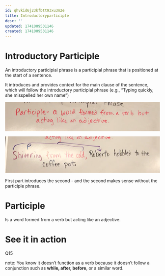 ```yaml
---
id: qhvkid6j23kfbtt93xu3m2e
title: Introductoryparticiple
desc: ''
updated: 1741009531146
created: 1741009531146
---
```

# Introductory Participle

An introductory participial phrase is a participial phrase that is positioned at the start of a sentence. 

It introduces and provides context for the main clause of the sentence, which will follow the introductory participial phrase (e.g., “Typing quickly, she misspelled her own name”)

![alt text](image-42.png)

![alt text]({EAB72B57-997D-49E1-BFBE-E9FDFF6227E8}.png)


First part introduces the second - and the second makes sense without the participle phrase. 

# Participle 
Is a word formed from a verb but acting like an adjective. 

# See it in action 
Q15 

note: You know it doesn’t function as a verb because it doesn’t follow a conjunction such as **while, after, before**, or a similar word.